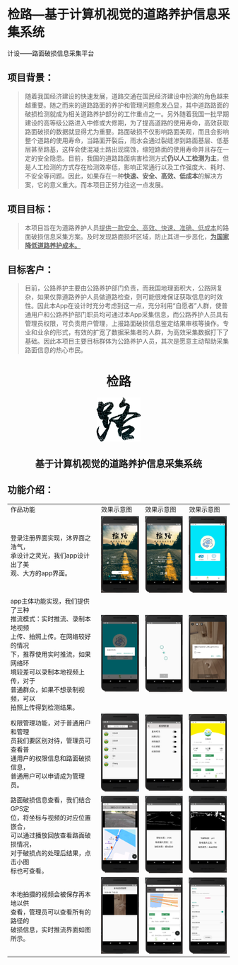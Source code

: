 # 检路—基于计算机视觉的道路养护信息采集系统
计设——路面破损信息采集平台

## 项目背景：

> ​		随着我国经济建设的快速发展，道路交通在国民经济建设中扮演的角色越来越重要。随之而来的道路路面的养护和管理问题愈发凸显，其中道路路面的破损检测就成为相关道路养护部分的工作重点之一。另外随着我国一批早期建设的高等级公路进入中修或大修期，为了提高道路的使用寿命，高效获取路面破损的数据就显得尤为重要。路面破损不仅影响路面美观，而且会影响整个道路的使用寿命，当路面开裂后，雨水会通过裂缝渗到路面基层、低基层甚至路基，这样会使混凝土路出现腐蚀，缩短路面的使用寿命并且存在一定的安全隐患。目前，我国的道路路面病害检测方式**仍以人工检测为主**，但是人工检测的方式存在检测效率低，影响正常通行以及工作强度大、耗时、不安全等问题。因此，如果存在一种**快速、安全、高效、低成本**的解决方案，它的意义重大。而本项目正努力往这一点发展。 

## 项目目标：

> ​		本项目旨在为道路养护人员<u>提供一款安全、高效、快速、准确、低成本</u>的路面破损信息采集方案。及时发现路面损坏区域，防止其进一步恶化，**<u>为国家降低道路养护成本。</u>** 

## 目标客户：

> ​		目前，公路养护主要由公路养护部门负责，而我国地理面积大，公路网复杂，如果仅靠道路养护人员做道路检查，则可能很难保证获取信息的时效性。因此本App在设计时充分考虑到这一点，充分利用“自愿者”人群，使普通用户和公路养护部门职员均可通过本App采集信息，而公路养护人员具有管理员权限，可负责用户管理，上报路面破损信息鉴定结果审核等操作。专业和业余的形式，有效的扩宽了数据采集者的人群，为高效采集数据打下了基础。因此本项目主要目标群体为公路养护人员，其次是愿意主动帮助采集路面信息的热心市民。 

<div align="center">

# 检路

<img src="./pictures/LOGO.png" height="100px" width="100px" />

## 基于计算机视觉的道路养护信息采集系统

</div>

## 功能介绍：



|||||
| :-- | :-- | :-- | :-- |
|                           作品功能                           |                     效果示意图                     |                     效果示意图                     |                     效果示意图                     |
| 登录注册界面实现，沐界面之浩气，<br />承设计之灵光，我们app设计出了美<br />观、大方的app界面。 | <img src="./pictures/01.png" style="zoom: 25%;" /> | <img src="./pictures/02.png" style="zoom: 25%;" /> | <img src="./pictures/07.png" style="zoom: 25%;" /> |
| app主体功能实现，我们提供了三种<br />推流模式：实时推流、录制本地视频<br />上传、拍照上传。在网络较好的情况<br />下，推荐使用实时推流，如果网络环<br />境较差可以录制本地视频上传，对于<br />普通群众，如果不想录制视频，可以<br />拍照上传得到检测结果。 | <img src="./pictures/11.png" style="zoom: 25%;" /> | <img src="./pictures/14.png" style="zoom: 25%;" /> | <img src="./pictures/13.png" style="zoom: 25%;" /> |
| 权限管理功能，对于普通用户和管理<br />员我们要区别对待，管理员可查看普<br />通用户的权限信息和路面破损信息，<br />普通用户可以申请成为管理员。 | <img src="./pictures/09.png" style="zoom: 25%;" /> | <img src="./pictures/10.png" style="zoom: 25%;" /> | <img src="./pictures/08.png" style="zoom: 25%;" /> |
| 路面破损信息查看，我们结合GPS定<br />位，将坐标与视频的对应位置嵌合，<br />可以通过播放回放查看路面破损情况，<br />对于破损点的处理后结果，点击小图<br />标也可查看。 | <img src="./pictures/03.png" style="zoom: 25%;" /> | <img src="./pictures/04.png" style="zoom: 25%;" /> | <img src="./pictures/05.png" style="zoom: 25%;" /> |
| 本地拍摄的视频会被保存再本地以供<br />查看，管理员可以查看所有的路径的<br />破损信息，实时推流界面如图所示。 | <img src="./pictures/15.png" style="zoom: 25%;" /> | <img src="./pictures/06.png" style="zoom: 25%;" /> | <img src="./pictures/12.png" style="zoom:25%;" />  |

